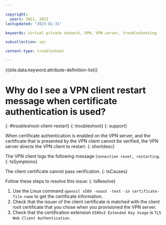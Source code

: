 ```yaml
---

copyright:
  years: 2021, 2023
lastupdated: "2023-01-31"

keywords: virtual private network, VPN, VPN server, troubleshooting

subcollection: vpc

content-type: troubleshoot

---
```


{{site.data.keyword.attribute-definition-list}}

# Why do I see a VPN client restart message when certificate authentication is used?
{: #troubleshoot-client-restart}
{: troubleshoot}
{: support}

When certificate authentication is enabled on the VPN server, and the certificate that is presented by the VPN client cannot be verified, the VPN server directs the VPN client to restart.
{: shortdesc}

The VPN client logs the following message `Connection reset, restarting`.
{: tsSymptoms}

The client certificate cannot pass verification.
{: tsCauses}

Follow these steps to resolve this issue:
{: tsResolve}

1. Use the Linux command `openssl x509 -noout -text -in certificate-file-name` to get the certificate information.
1. Check that the issuer of the client certificate is matched with the client root certificate that you chose when you provisioned the VPN server.
1. Check that the certification extension `X509v3 Extended Key Usage` is `TLS Web Client Authentication`.
